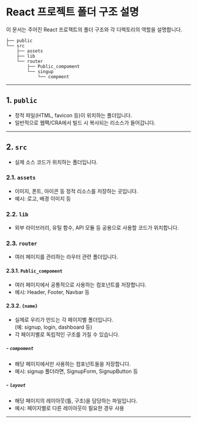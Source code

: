 # React 프로젝트 폴더 구조 설명

이 문서는 주어진 React 프로젝트의 폴더 구조와 각 디렉토리의 역할을 설명합니다.
```
├── public
└── src
    ├── assets
    ├── lib
    └── router
        ├── Public_compoment
        └── singup
            └── compment
```
---

## 1. `public`
- 정적 파일(HTML, favicon 등)이 위치하는 폴더입니다.
- 일반적으로 웹팩/CRA에서 빌드 시 복사되는 리소스가 들어갑니다.

---

## 2. `src`
- 실제 소스 코드가 위치하는 폴더입니다.

### 2.1. `assets`
- 이미지, 폰트, 아이콘 등 정적 리소스를 저장하는 곳입니다.
- 예시: 로고, 배경 이미지 등

### 2.2. `lib`
- 외부 라이브러리, 유틸 함수, API 모듈 등 공용으로 사용할 코드가 위치합니다.

### 2.3. `router`
- 여러 페이지를 관리하는 라우터 관련 폴더입니다.

#### 2.3.1. `Public_compoment`
- 여러 페이지에서 공통적으로 사용하는 컴포넌트를 저장합니다.
- 예시: Header, Footer, Navbar 등

#### 2.3.2. `{name}`
- 실제로 우리가 만드는 각 페이지별 폴더입니다.  
  (예: signup, login, dashboard 등)
- 각 페이지별로 독립적인 구조를 가질 수 있습니다.

##### - `compoment`
  - 해당 페이지에서만 사용하는 컴포넌트들을 저장합니다.
  - 예시: signup 폴더라면, SignupForm, SignupButton 등

##### - `layout`
  - 해당 페이지의 레이아웃(틀, 구조)을 담당하는 파일입니다.
  - 예시: 페이지별로 다른 레이아웃이 필요한 경우 사용

---

